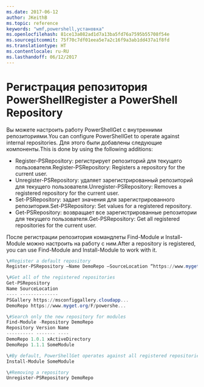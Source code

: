```yaml
---
ms.date: 2017-06-12
author: JKeithB
ms.topic: reference
keywords: "wmf,powershell,установка"
ms.openlocfilehash: 81ce13a082ad1d7a13ba5fd76a7595b55708f54e
ms.sourcegitcommit: 75f70c7df01eea5e7a2c16f9a3ab1dd437a1f8fd
ms.translationtype: HT
ms.contentlocale: ru-RU
ms.lasthandoff: 06/12/2017
---
```

# <a name="register-a-powershell-repository"></a><span data-ttu-id="1c61f-102">Регистрация репозитория PowerShell</span><span class="sxs-lookup"><span data-stu-id="1c61f-102">Register a PowerShell Repository</span></span>
<span data-ttu-id="1c61f-103">Вы можете настроить работу PowerShellGet с внутренними репозиториями.</span><span class="sxs-lookup"><span data-stu-id="1c61f-103">You can configure PowerShellGet to operate against internal repositories.</span></span> <span data-ttu-id="1c61f-104">Для этого были добавлены следующие компоненты.</span><span class="sxs-lookup"><span data-stu-id="1c61f-104">This is done by using the following additions:</span></span>
- <span data-ttu-id="1c61f-105">Register-PSRepository: регистрирует репозиторий для текущего пользователя.</span><span class="sxs-lookup"><span data-stu-id="1c61f-105">Register-PSRepository: Registers a repository for the current user.</span></span>
- <span data-ttu-id="1c61f-106">Unregister-PSRepository: удаляет зарегистрированный репозиторий для текущего пользователя.</span><span class="sxs-lookup"><span data-stu-id="1c61f-106">Unregister-PSRepository: Removes a registered repository for the current user.</span></span>
- <span data-ttu-id="1c61f-107">Set-PSRepository: задает значения для зарегистрированного репозитория.</span><span class="sxs-lookup"><span data-stu-id="1c61f-107">Set-PSRepository: Set values for a registered repository.</span></span>
- <span data-ttu-id="1c61f-108">Get-PSRepository: возвращает все зарегистрированные репозитории для текущего пользователя.</span><span class="sxs-lookup"><span data-stu-id="1c61f-108">Get-PSRepository: Get all registered repositories for the current user.</span></span>

<span data-ttu-id="1c61f-109">После регистрации репозитория командлеты Find-Module и Install-Module можно настроить на работу с ним.</span><span class="sxs-lookup"><span data-stu-id="1c61f-109">After a repository is registered, you can use Find-Module and Install-Module to work with it.</span></span>

```powershell
\#Register a default repository
Register-PSRepository –Name DemoRepo –SourceLocation “https://www.myget.org/F/powershellgetdemo/api/v2” –PublishLocation “<https://www.myget.org/F/powershellgetdemo/api/v2>/package” –InstallationPolicy –Trusted

\#Get all of the registered repositories
Get-PSRepository
Name SourceLocation
---- --------------
PSGallery https://msconfiggallery.cloudapp...
DemoRepo https://www.myget.org/F/powershe...

\#Search only the new repository for modules
Find-Module -Repository DemoRepo
Repository Version Name
---------- ------- ----
DemoRepo 1.0.1 xActiveDirectory
DemoRepo 1.1.1 SomeModule

\#By default, PowerShellGet operates against all registered repositories when none is specified. In this example, the “SomeModule” module is installed from the DemoRepo.
Install-Module SomeModule

\#Removing a repository
Unregister-PSRepository DemoRepo
```

